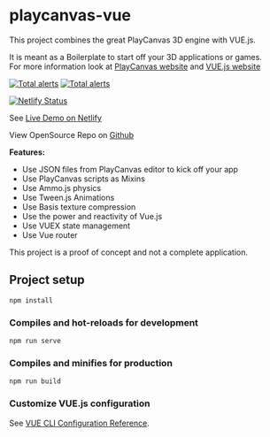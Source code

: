 # playcanvas-vue

This project combines the great PlayCanvas 3D engine with VUE.js.

It is meant as a Boilerplate to start off your 3D applications or games.
\
For more information look at [PlayCanvas website](https://playcanvas.com) and [VUE.js website](https://vuejs.org)

[![Total alerts](https://img.shields.io/lgtm/alerts/g/isobolewski/playcanvas-vue.svg?logo=lgtm&logoWidth=18)](https://lgtm.com/projects/g/isobolewski/playcanvas-vue/alerts/)
[![Total alerts](https://img.shields.io/lgtm/alerts/g/isobolewski/playcanvas-vue.svg?logo=lgtm&logoWidth=18)](https://lgtm.com/projects/g/isobolewski/playcanvas-vue/alerts/)

[![Netlify Status](https://api.netlify.com/api/v1/badges/88543acf-5b97-4592-8c0e-933ccad8855c/deploy-status)](https://app.netlify.com/sites/playcanvas-vue/deploys)

See [Live Demo on Netlify](https://playcanvas-vue.netlify.app/)

View OpenSource Repo on [Github](https://github.com/isobolewski/playcanvas-vue)

**Features:**

- Use JSON files from PlayCanvas editor to kick off your app
- Use PlayCanvas scripts as Mixins
- Use Ammo.js physics
- Use Tween.js Animations
- Use Basis texture compression
- Use the power and reactivity of Vue.js
- Use VUEX state management
- Use Vue router

This project is a proof of concept and not a complete application.

## Project setup

```
npm install
```

### Compiles and hot-reloads for development

```
npm run serve
```

### Compiles and minifies for production

```
npm run build
```

### Customize VUE.js configuration

See [VUE CLI Configuration Reference](https://cli.vuejs.org/config/).
